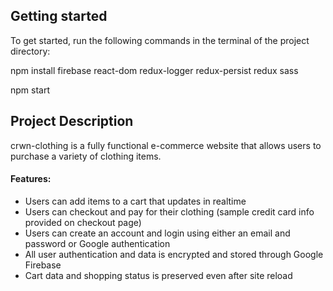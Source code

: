 ## Getting started
To get started, run the following commands in the terminal of the project directory:

npm install firebase react-dom redux-logger redux-persist redux sass

npm start

## Project Description
crwn-clothing is a fully functional e-commerce website that allows users to purchase a variety of clothing items. 

#### Features:
- Users can add items to a cart that updates in realtime
- Users can checkout and pay for their clothing (sample credit card info provided on checkout page)
- Users can create an account and login using either an email and password or Google authentication
- All user authentication and data is encrypted and stored through Google Firebase
- Cart data and shopping status is preserved even after site reload
